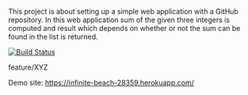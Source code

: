 This project is about setting up a simple web application with a GitHub repository.
In this web application sum of the given three integers is computed and result which depends on whether or not the sum can be found in the list is returned.

[![Build Status](https://app.travis-ci.com/s-devran/BIL481_Odev1.svg?branch=main)](https://app.travis-ci.com/s-devran/BIL481_Odev1)

feature/XYZ

Demo site: https://infinite-beach-28359.herokuapp.com/